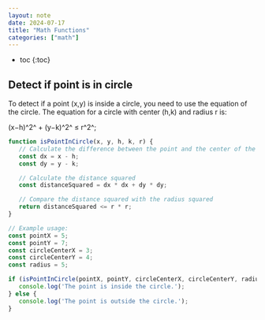 ```yaml
---
layout: note
date: 2024-07-17
title: "Math Functions"
categories: ["math"]
---
```


- toc
{:toc}

## Detect if point is in circle

To detect if a point (x,y) is inside a circle, you need to use the equation of the circle. The equation for a circle with center (h,k) and radius r is:

(x−h)^2^ + (y−k)^2^ ≤ r^2^;

 ```js
function isPointInCircle(x, y, h, k, r) {
    // Calculate the difference between the point and the center of the circle
    const dx = x - h;
    const dy = y - k;

    // Calculate the distance squared
    const distanceSquared = dx * dx + dy * dy;

    // Compare the distance squared with the radius squared
    return distanceSquared <= r * r;
}

// Example usage:
const pointX = 5;
const pointY = 7;
const circleCenterX = 3;
const circleCenterY = 4;
const radius = 5;

if (isPointInCircle(pointX, pointY, circleCenterX, circleCenterY, radius)) {
    console.log('The point is inside the circle.');
} else {
    console.log('The point is outside the circle.');
}

 ```
